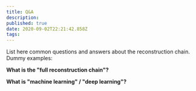 ```yaml
---
title: Q&A
description: 
published: true
date: 2020-09-02T22:21:42.858Z
tags: 
---
```


List here common questions and answers about the reconstruction chain. Dummy examples:

**What is the "full reconstruction chain"?**

**What is "machine learning" / "deep learning"?**